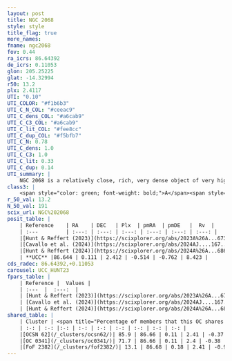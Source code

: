 ```yaml
---
layout: post
title: NGC 2068
style: style
title_flag: true
more_names: 
fname: ngc2068
fov: 0.44
ra_icrs: 86.64392
de_icrs: 0.11053
glon: 205.25225
glat: -14.32994
r50: 13.2
plx: 2.4117
UTI: "0.10"
UTI_COLOR: "#f1b6b3"
UTI_C_N_COL: "#ceeac9"
UTI_C_dens_COL: "#a6cab9"
UTI_C_C3_COL: "#a6cab9"
UTI_C_lit_COL: "#fee8cc"
UTI_C_dup_COL: "#f5bfb7"
UTI_C_N: 0.78
UTI_C_dens: 1.0
UTI_C_C3: 1.0
UTI_C_lit: 0.33
UTI_C_dup: 0.14
UTI_summary: |
    NGC 2068 is a relatively close, rich, very dense object of very high C3 quality. It was recently reported in the literature.<br><br><span style="color: #99180f; font-weight: bold;">Warning: </span>This is likely a duplicate object, which shares a large percentage of members with at least one previously reported entry.
class3: |
    <span style="color: green; font-weight: bold;">A</span><span style="color: green; font-weight: bold;">A</span>
r_50_val: 13.2
N_50_val: 191
scix_url: NGC%202068
posit_table: |
    | Reference    | RA    | DEC   | Plx  | pmRA  | pmDE   |  Rv  |
    | :---         | :---: | :---: | :---: | :---: | :---: | :---: |
    |[Hunt & Reffert (2023)](https://scixplorer.org/abs/2023A%26A...673A.114H) | 86.659 | 0.138 | 2.419 | -0.444 | -0.738 | 5.861 |
    |[Cavallo et al. (2024)](https://scixplorer.org/abs/2024AJ....167...12C) | 86.604 | 0.146 | 2.418 | -- | -- | -- |
    |[Hunt & Reffert (2024)](https://scixplorer.org/abs/2024A%26A...686A..42H) | 86.659 | 0.138 | 2.419 | -0.444 | -0.738 | 5.861 |
    | **UCC** |86.644 | 0.111 | 2.412 | -0.514 | -0.762 | 8.423 | 
cds_radec: 86.64392,+0.11053
carousel: UCC_HUNT23
fpars_table: |
    | Reference |  Values |
    | :---  |  :---:  |
    | [Hunt & Reffert (2023)](https://scixplorer.org/abs/2023A%26A...673A.114H) | `AV50=2.591, diffAV50=2.648, MOD50=7.973, logAge50=6.769` |
    | [Cavallo et al. (2024)](https://scixplorer.org/abs/2024AJ....167...12C) | `AV50=3.34, dMod50=9.24, logAge50=7.29, [Fe/H]50=0.27` |
    | [Hunt & Reffert (2024)](https://scixplorer.org/abs/2024A%26A...686A..42H) | `MassJ=59.9834` |
shared_table: |
    | Cluster | <span title="Percentage of members that this OC shares with the ones listed">%</span>   | RA   | DEC   | Plx   | pmRA  | pmDE  | Rv | UTI |
    | :-: | :-: |:-: | :-: | :-: | :-: | :-: | :-: | :-: |
    |[OCSN 62](/_clusters/ocsn62/)| 85.9 | 86.66 | 0.11 | 2.41 | -0.37 | -0.72 | 8.03 |0.1 |
    |[OC 0341](/_clusters/oc0341/)| 71.7 | 86.66 | 0.11 | 2.4 | -0.38 | -0.69 | -0.06 |0.55 |
    |[FoF 2382](/_clusters/fof2382/)| 13.1 | 86.68 | 0.18 | 2.41 | -0.92 | -0.87 | -10.2 |0.02 |
---
```


